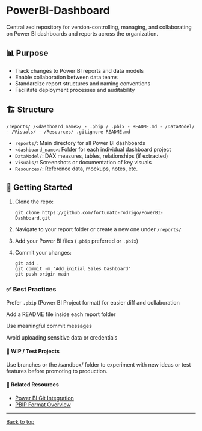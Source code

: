 <span id="top"></span>

# PowerBI-Dashboard
Centralized repository for version-controlling, managing, and collaborating on Power BI dashboards and reports across the organization.

## 📊 Purpose

- Track changes to Power BI reports and data models
- Enable collaboration between data teams
- Standardize report structures and naming conventions
- Facilitate deployment processes and auditability


## 🏗️ Structure

`/reports/ /<dashboard_name>/ - .pbip / .pbix - README.md - /DataModel/ - /Visuals/ - /Resources/ .gitignore README.md`


- `reports/`: Main directory for all Power BI dashboards
- `<dashboard_name>`: Folder for each individual dashboard project
- `DataModel/`: DAX measures, tables, relationships (if extracted)
- `Visuals/`: Screenshots or documentation of key visuals
- `Resources/`: Reference data, mockups, notes, etc.


## 🚀 Getting Started

1. Clone the repo:

   ```shell
   git clone https://github.com/fortunato-rodrigo/PowerBI-Dashboard.git
   ```
   
2. Navigate to your report folder or create a new one under `/reports/`

3. Add your Power BI files (`.pbip` preferred or `.pbix`)

4. Commit your changes:
   ```shell
   git add .
   git commit -m "Add initial Sales Dashboard"
   git push origin main
   ```

### ✅ Best Practices

Prefer `.pbip` (Power BI Project format) for easier diff and collaboration

Add a README file inside each report folder

Use meaningful commit messages

Avoid uploading sensitive data or credentials

#### 🧪 WIP / Test Projects

Use branches or the /sandbox/ folder to experiment with new ideas or test features before promoting to production.

#### 📎 Related Resources

* [Power BI Git Integration](https://docs.snowplow.io/docs)
* [PBIP Format Overview](https://docs.snowplow.io/docs)


---

[Back to top](#top)
